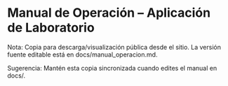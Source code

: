 # Manual de Operación – Aplicación de Laboratorio

Nota: Copia para descarga/visualización pública desde el sitio. La versión fuente editable está en docs/manual_operacion.md.

Sugerencia: Mantén esta copia sincronizada cuando edites el manual en docs/.
